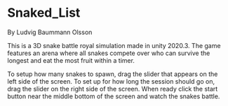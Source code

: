 # Snaked_List

By Ludvig Baummann Olsson

This is a 3D snake battle royal simulation made in unity 2020.3.
The game features an arena where all snakes compete over who can survive the longest and eat the most fruit within a timer.

To setup how many snakes to spawn, drag the slider that appears on the left side of the screen.
To set up for how long the session should go on, drag the slider on the right side of the screen.
When ready click the start button near the middle bottom of the screen and watch the snakes battle.
